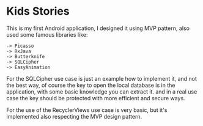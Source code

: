 # Kids Stories
This is my first Android application, I designed it using MVP pattern, also used some famous libraries like:

    -> Picasso
    -> RxJava
    -> Butterknife
    -> SQLCipher
    -> EasyAnimation

For the SQLCipher use case is just an example how to implement it, and not the best way, of course the key to open the local database is in the
application, with some basic knowledge you can extract it. and in a real use case the key should be protected with more efficient and secure ways.

For the use of the RecyclerViews use case is very basic, but it's implemented also respecting the MVP design pattern.
